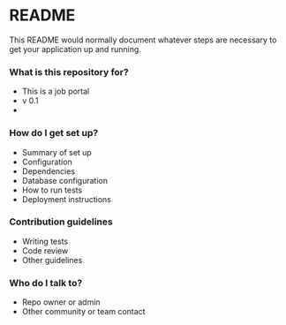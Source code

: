 # README #

This README would normally document whatever steps are necessary to get your application up and running.

### What is this repository for? ###

* This is a job portal
* v 0.1
* 

### How do I get set up? ###

* Summary of set up
* Configuration
* Dependencies
* Database configuration
* How to run tests
* Deployment instructions

### Contribution guidelines ###

* Writing tests
* Code review
* Other guidelines

### Who do I talk to? ###

* Repo owner or admin
* Other community or team contact